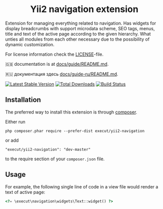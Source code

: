 <p align="center">
    <h1 align="center">Yii2 navigation extension</h1>
</p>

Extension for managing everything related to navigation. Has widgets for display breadcrumbs with support microdata scheme, 
SEO tags, menus, title and text of the active page according to the given hierarchy. What unties all modules from each other
  necessary due to the possibility of dynamic customization.

For license information check the [LICENSE](LICENSE.md)-file.

:uk: documentation is at [docs/guide/README.md](docs/guide/README.md).

:ru: документация здесь [docs/guide-ru/README.md](docs/guide-ru/README.md).

[![Latest Stable Version](https://poser.pugx.org/execut/yii2-navigation/v/stable.png)](https://packagist.org/packages/execut/yii2-navigation)
[![Total Downloads](https://poser.pugx.org/execut/yii2-navigation/downloads.png)](https://packagist.org/packages/execut/yii2-navigation)
[![Build Status](https://travis-ci.com/execut/yii2-navigation.svg?branch=master)](https://travis-ci.com/yiisoft/execut/yii2-navigation)


Installation
------------

The preferred way to install this extension is through [composer](http://getcomposer.org/download/).

Either run

```
php composer.phar require --prefer-dist execut/yii2-navigation
```

or add

```
"execut/yii2-navigation": "dev-master"
```

to the require section of your `composer.json` file.

Usage
----

For example, the following
single line of code in a view file would render a text of active page:

```php
<?= \execut\navigation\widgets\Text::widget() ?>
```
